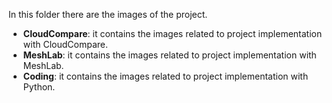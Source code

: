 In this folder there are the images of the project.

- **CloudCompare**: it contains the images related to project implementation with CloudCompare.
- **MeshLab**: it contains the images related to project implementation with MeshLab.
- **Coding**: it contains the images related to project implementation with Python.
